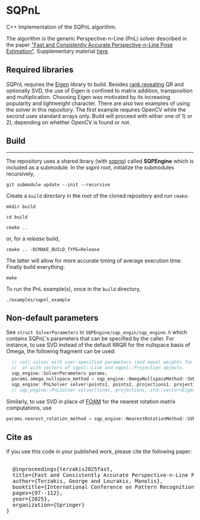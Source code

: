 # SQPnL 
C++ Implementation of the SQPnL algorithm.

The algorithm is the generic Perspective-n-Line (PnL) solver described in the paper ["Fast and Consistently Accurate Perspective-n-Line Pose Estimation"](https://www.researchgate.net/publication/383692992_Fast_and_Consistently_Accurate_Perspective-n-Line_Pose_Estimation). Supplementary material [here](https://www.researchgate.net/publication/383693236_Supplementary_material_for_the_SQPnL_paper).

## Required libraries
SQPnL requires the [Eigen](http://eigen.tuxfamily.org/index.php?title=Main_Page) library to build. Besides [rank revealing](https://nhigham.com/2021/05/19/what-is-a-rank-revealing-factorization/) QR and optionally SVD, the use of Eigen is confined to matrix addition, transposition and multiplication.
Choosing Eigen was motivated by its increasing popularity and lightweight character. There are also two examples of using the solver in this repository.
The first example requires OpenCV while the second uses standard arrays only. Build will proceed with either one of 1) or 2), depending on whether OpenCV is found or not.

## Build
-----
The repository uses a shared lbrary (with [sqpnp](https://github.com/terzakig/sqpnp)) called **SQPEngine** which is included as a submodule. In the sqpnl root, initialize the submodules recursively,

``git submodule update --init --recursive``

Create a ``build`` directory in the root of the cloned repository and run ``cmake``:

``mkdir build``

``cd build``

``cmake ..``

or, for a *release* build,

``cmake .. -DCMAKE_BUILD_TYPE=Release``

The latter will allow for more accurate timing of average execution time. Finally build everything:

``make``

To run the PnL example(s), once in the ``build`` directory,

``./examples/sqpnl_example``

## Non-default parameters
See ``struct SolverParameters`` in ``SQPEngine/sqp_engin/sqp_engine.h`` which contains SQPnL's parameters that can be specified by the caller.
For instance, to use SVD instead of the default RRQR for the nullspace basis of Omega, the following fragment can be used:
```c++
  // call solver with user-specified parameters (and equal weights for all lines). Note that lines and parojections can be defined by pairs of points (points1-points2 and projections1-projections2)
  //  or with vectors of sqpnl::Line and sqpnl::Projection objects. 
  sqp_engine::SolverParameters params;
  params.omega_nullspace_method = sqp_engine::OmegaNullspaceMethod::SVD;
  sqp_engine::PnLSolver solver(points1, points2, projections1, projections2, std::vector<Eigen::Vector<double, 3>(), std::vector<double>(n, 1.0), params);
  // sqp_engine::PnLSolver solver(lines, projections, std::vector<Eigen::Vector<double, 3>>(), std::vector<double>(n, 1.0), params);
```
Similarly, to use SVD in place of [FOAM](https://www.researchgate.net/publication/316445722_An_efficient_solution_to_absolute_orientation) for the nearest rotation matrix computations, use
```c++
params.nearest_rotation_method = sqp_engine::NearestRotationMethod::SVD;
```

## Cite as
If you use this code in your published work, please cite the following paper:<br><br>
<pre>
  @inproceedings{terzakis2025fast,
  title={Fast and Consistently Accurate Perspective-n-Line Pose Estimation},
  author={Terzakis, George and Lourakis, Manolis},
  booktitle={International Conference on Pattern Recognition},
  pages={97--112},
  year={2025},
  organization={Springer}
}
</pre>

